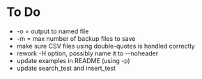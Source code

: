 # To Do
* -o = output to named file
* -m = max number of backup files to save
* make sure CSV files using double-quotes is handled correctly
* rework -H option, possibly name it to --noheader
* update examples in README (using -p)
* update search_test and insert_test
